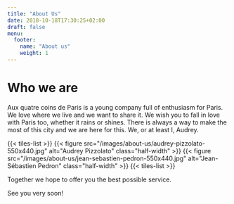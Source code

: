 ```yaml
---
title: "About Us"
date: 2018-10-18T17:30:25+02:00
draft: false
menu:
  footer:
    name: "About us"
    weight: 1
---
```


# Who we are

Aux quatre coins de Paris is a young company full of enthusiasm for Paris. We love where we live and we want to share it. We wish you to fall in love with Paris too, whether it rains or shines. There is always a way to make the most of this city and we are here for this. We, or at least I, Audrey.

{{< tiles-list >}}
  {{< figure src="/images/about-us/audrey-pizzolato-550x440.jpg" alt="Audrey Pizzolato" class="half-width" >}}
  {{< figure src="/images/about-us/jean-sebastien-pedron-550x440.jpg" alt="Jean-Sébastien Pedron" class="half-width" >}}
{{< tiles-list >}}

Together we hope to offer you the best possible service.

See you very soon!
